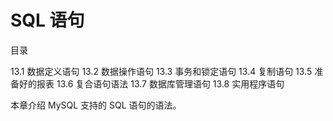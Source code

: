 # SQL 语句

目录

13.1 数据定义语句
13.2 数据操作语句
13.3 事务和锁定语句
13.4 复制语句
13.5 准备好的报表
13.6 复合语句语法
13.7 数据库管理语句
13.8 实用程序语句

本章介绍 MySQL 支持的 SQL 语句的语法。
